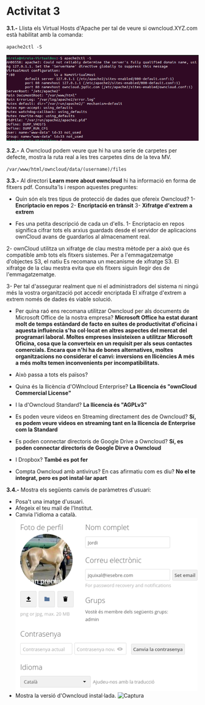 # Activitat 3

**3.1.-** Llista els Virtual Hosts d'Apache per tal de veure si owncloud.XYZ.com està habilitat amb la comanda:

`apache2ctl -S`

![Captura](activitat3-1.png)

**3.2.-** A Owncloud podem veure que hi ha una serie de carpetes per defecte, mostra la ruta real a les tres carpetes dins de la teva MV.

`/var/www/html/owncloud/data/(username)/files`

**3.3.-** Al directori **Learn more about owncloud** hi ha informació en forma de fitxers pdf. Consulta'ls i respon aquestes preguntes:

* Quin són els tres tipus de protecció de dades que ofereix Owncloud?
1- **Encriptacio en repos** 
2- **Encriptació en trànsit** 
3- **Xifratge d'extrem a extrem** 

* Fes una petita descripció de cada un d'ells.
1- Encriptacio en repos significa cifrar tots els arxius
guardads desde el servidor de aplicacions ownCloud
avans de guardarlos al almacenament real.

2- ownCloud utilitza un xifratge de clau mestra
mètode per a això que és compatible amb tots els fitxers
sistemes. Per a l'emmagatzematge d'objectes S3, el natiu
Es recomana un mecanisme de xifratge S3.
El xifratge de la clau mestra evita que els fitxers siguin
llegir des de l'emmagatzematge.

3- Per tal d'assegurar realment que ni el
administradors del sistema ni ningú més
la vostra organització pot accedir encriptada
El xifratge d'extrem a extrem només de dades és viable
solució.

* Per quina raó ens recomana utilitzar Owncloud per als documents de Microsoft Office de la nostra empresa?
**Microsoft Office ha estat durant molt de temps
estàndard de facto en suites de productivitat d'oficina
i aquesta influència s'ha col·locat en altres
aspectes del mercat del programari laboral.
Moltes empreses insisteixen a utilitzar Microsoft
Oficina, cosa que la converteix en un requisit per als seus
contactes comercials. Encara que n'hi ha de bones
alternatives, moltes organitzacions no
considerar el canvi: inversions en llicències
A més a més molts temen
inconvenients per incompatibilitats.**

* Això passa a tots els països?

* Quina és la llicència d'OWncloud Enterprise?
 **La llicencia és "ownCloud Commercial License"**
* I la d'Owncloud Standard?
 **La llicencia és "AGPLv3"**
* Es poden veure videos en Streaming directament des de Owncloud?
**Sí, es podem veure videos en streaming tant en la llicencia de Enterprise com la Standard**
* Es poden connectar directoris de Google Drive a Owncloud?
**Sí, es poden connectar directoris de Google Dirve a Owncloud**
* I Dropbox?
**També es pot fer**
* Compta Owncloud amb antivirus? En cas afirmatiu com es diu?
**No el te integrat, pero es pot instal·lar apart**


**3.4.-** Mostra els següents canvis de paràmetres d'usuari:

* Posa't una imatge d'usuari.
* Afegeix el teu mail de l'Institut.
* Canvia l'idioma a català.                                                                                                                                                                  
![Captura](activitat3-2.png.png)
* Mostra la versió d'Owncloud instal·lada.
![Captura](activitat3-5.png)
